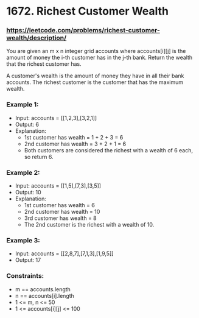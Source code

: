 # 1672. Richest Customer Wealth
### https://leetcode.com/problems/richest-customer-wealth/description/

You are given an m x n integer grid accounts where accounts[i][j] is the amount of money the i-th customer has in the j-th bank. Return the wealth that the richest customer has.

A customer's wealth is the amount of money they have in all their bank accounts. The richest customer is the customer that has the maximum wealth.

### Example 1:
 - Input: accounts = [[1,2,3],[3,2,1]]
 - Output: 6
 - Explanation:
   - 1st customer has wealth = 1 + 2 + 3 = 6
   - 2nd customer has wealth = 3 + 2 + 1 = 6
   - Both customers are considered the richest with a wealth of 6 each, so return 6.

### Example 2:
 - Input: accounts = [[1,5],[7,3],[3,5]]
 - Output: 10
 - Explanation:
   - 1st customer has wealth = 6
   - 2nd customer has wealth = 10
   - 3rd customer has wealth = 8
   - The 2nd customer is the richest with a wealth of 10.

### Example 3:
- Input: accounts = [[2,8,7],[7,1,3],[1,9,5]]
- Output: 17

### Constraints:
 - m == accounts.length
 - n == accounts[i].length 
 - 1 <= m, n <= 50 
 - 1 <= accounts[i][j] <= 100
